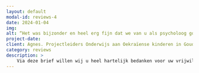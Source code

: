 ```yaml
---
layout: default
modal-id: reviews-4
date: 2024-01-04
img: 
alt: “Het was bijzonder en heel erg fijn dat we van u als psycholoog goede handvatten hebben gekregen om hiermee om te gaan en ook dat u bereid was om met kinderen zelf en hun moeder in gesprek te gaan om hen te helpen.“
project-date: 
client: Agnes. Projectleiders Onderwijs aan Oekraïense kinderen in Gouda.
category: reviews
description: >
    Via deze brief willen wij u heel hartelijk bedanken voor uw vrijwillige(!) hulp aan de kinderen op onze school. Op onze school voor gevluchte Oekraïense kinderen zitten verschillende kinderen die niet lekker in hun vel zitten, getraumatiseerd zijn en soms moeilijk gedrag laten zien. Het was bijzonder en heel erg fijn dat we van u als psycholoog goede handvatten hebben gekregen om hiermee om te gaan en ook dat u bereid was om met kinderen zelf en hun moeder in gesprek te gaan om hen te helpen. Daarvoor een groot: Dank je wel!
---
```

